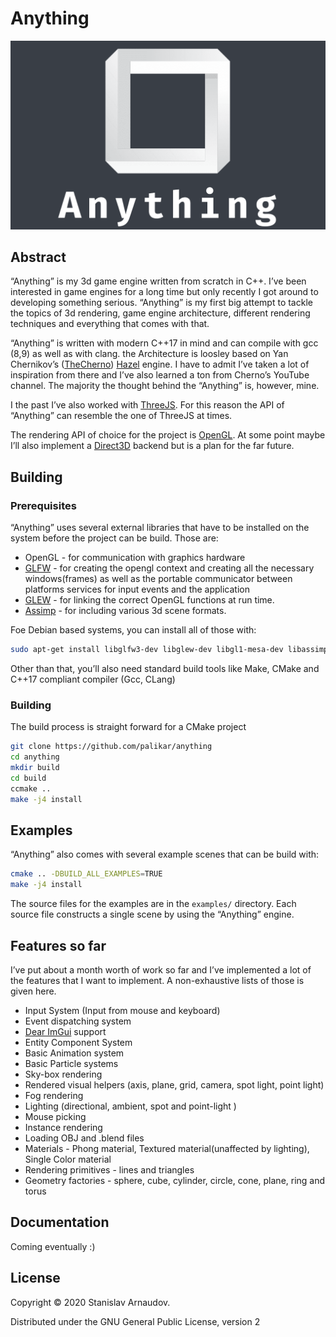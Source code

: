# Anything

![img](./logo.png)


## Abstract

&ldquo;Anything&rdquo; is my 3d game engine written from scratch in C++. I&rsquo;ve been interested in game engines for a long time but only recently I got around to developing something serious. &ldquo;Anything&rdquo; is my first big attempt to tackle the topics of 3d rendering, game engine architecture, different rendering techniques and everything that comes with that.

&ldquo;Anything&rdquo; is written with modern C++17 in mind and can compile with gcc (8,9) as well as with clang. the Architecture is loosley based on Yan Chernikov&rsquo;s ([TheCherno](https://www.youtube.com/user/TheChernoProject)) [Hazel](https://github.com/TheCherno/Hazel/) engine. I have to admit I&rsquo;ve taken a lot of inspiration from there and I&rsquo;ve also learned a ton from Cherno&rsquo;s YouTube channel. The majority the thought behind the &ldquo;Anything&rdquo; is, however, mine.

I the past I&rsquo;ve also worked with [ThreeJS](https://threejs.org/). For this reason the API of &ldquo;Anything&rdquo; can resemble the one of ThreeJS at times.

The rendering API of choice for the project is [OpenGL](https://www.opengl.org/). At some point maybe I&rsquo;ll also implement a [Direct3D](https://en.wikipedia.org/wiki/Direct3D) backend but is a plan for the far future.


## Building


### Prerequisites

&ldquo;Anything&rdquo; uses several external libraries that have to be installed on the system before the project can be build. Those are:

-   OpenGL - for communication with graphics hardware
-   [GLFW](https://www.glfw.org/) - for creating the opengl context and creating all the necessary windows(frames) as well as the portable communicator between platforms services for input events and the application
-   [GLEW](http://glew.sourceforge.net/) - for linking the correct OpenGL functions at run time.
-   [Assimp](https://github.com/assimp/assimp) - for including various 3d scene formats.

Foe Debian based systems, you can install all of those with:

```sh
sudo apt-get install libglfw3-dev libglew-dev libgl1-mesa-dev libassimp-dev
```



Other than that, you&rsquo;ll also need standard build tools like Make, CMake and C++17 compliant compiler (Gcc, CLang)


### Building

The build process is straight forward for a CMake project

```sh
git clone https://github.com/palikar/anything
cd anything
mkdir build
cd build
ccmake ..
make -j4 install
```


## Examples

&ldquo;Anything&rdquo; also comes with several example scenes that can be build with:

```sh
cmake .. -DBUILD_ALL_EXAMPLES=TRUE
make -j4 install
```

The source files for the examples are in the `examples/` directory. Each source file constructs a single scene by using the &ldquo;Anything&rdquo; engine.


## Features so far

I&rsquo;ve put about a month worth of work so far and I&rsquo;ve implemented a lot of the features that I want to implement. A non-exhaustive lists of those is given here.

-   Input System (Input from mouse and keyboard)
-   Event dispatching system
-   [Dear ImGui](https://github.com/ocornut/imgui) support
-   Entity Component System
-   Basic Animation system
-   Basic Particle systems
-   Sky-box rendering
-   Rendered visual helpers (axis, plane, grid, camera, spot light, point light)
-   Fog rendering
-   Lighting (directional, ambient, spot and point-light )
-   Mouse picking
-   Instance rendering
-   Loading OBJ and .blend files
-   Materials - Phong material, Textured material(unaffected by lighting), Single Color material
-   Rendering primitives - lines and triangles
-   Geometry factories - sphere, cube, cylinder, circle, cone, plane, ring and torus


## Documentation

Coming eventually :)


## License

Copyright © 2020 Stanislav Arnaudov.

Distributed under the GNU General Public License, version 2
